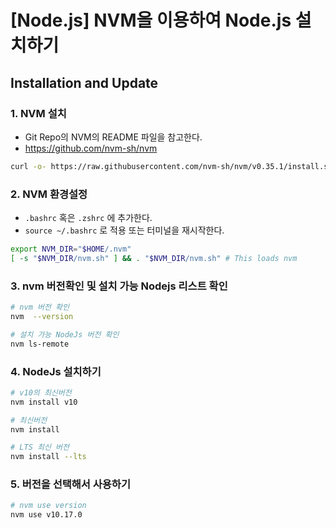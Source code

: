# [Node.js] NVM을 이용하여 Node.js 설치하기


## Installation and Update

### 1. NVM 설치 
+ Git Repo의 NVM의 README 파일을 참고한다.
+ https://github.com/nvm-sh/nvm

```bash
curl -o- https://raw.githubusercontent.com/nvm-sh/nvm/v0.35.1/install.sh | bash
```
### 2. NVM 환경설정
+ `.bashrc` 혹은 `.zshrc` 에 추가한다. 
+ `source ~/.bashrc` 로 적용 또는 터미널을 재시작한다.

```bash
export NVM_DIR="$HOME/.nvm"
[ -s "$NVM_DIR/nvm.sh" ] && . "$NVM_DIR/nvm.sh" # This loads nvm
```

### 3. nvm 버전확인 및 설치 가능 Nodejs 리스트 확인
```bash
# nvm 버전 확인
nvm  --version

# 설치 가능 NodeJs 버전 확인
nvm ls-remote
```

### 4. NodeJs 설치하기

```bash
# v10의 최신버전
nvm install v10

# 최신버전
nvm install

# LTS 최신 버전
nvm install --lts
```

### 5. 버전을 선택해서 사용하기
```bash
# nvm use version
nvm use v10.17.0
```








